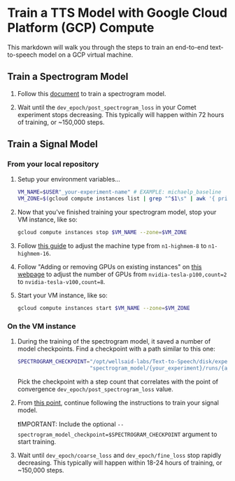 # Train a TTS Model with Google Cloud Platform (GCP) Compute

This markdown will walk you through the steps to train an end-to-end text-to-speech model
on a GCP virtual machine.

## Train a Spectrogram Model

1. Follow this [document](TRAIN_MODEL_GCP.md) to train a spectrogram model.

1. Wait until the `dev_epoch/post_spectrogram_loss` in your Comet experiment stops decreasing. This
   typically will happen within 72 hours of training, or \~150,000 steps.

## Train a Signal Model

### From your local repository

1. Setup your environment variables...

   ```bash
   VM_NAME=$USER"_your-experiment-name" # EXAMPLE: michaelp_baseline
   VM_ZONE=$(gcloud compute instances list | grep "^$1\s" | awk '{ print $2 }')
   ```

1. Now that you've finished training your spectrogram model, stop your VM instance, like so:

   ```bash
   gcloud compute instances stop $VM_NAME --zone=$VM_ZONE
   ```

1. Follow [this guide](https://cloud.google.com/compute/docs/instances/changing-machine-type-of-stopped-instance)
   to adjust the machine type from `n1-highmem-8` to `n1-highmem-16`.

1. Follow "Adding or removing GPUs on existing instances" on
   [this webpage](https://cloud.google.com/compute/docs/gpus/add-gpus) to adjust the number of
   GPUs from `nvidia-tesla-p100,count=2` to `nvidia-tesla-v100,count=8`.

1. Start your VM instance, like so:

   ```bash
   gcloud compute instances start $VM_NAME --zone=$VM_ZONE
   ```

### On the VM instance

1. During the training of the spectrogram model, it saved a number of model checkpoints. Find
   a checkpoint with a path similar to this one:

   ```bash
   SPECTROGRAM_CHECKPOINT="/opt/wellsaid-labs/Text-to-Speech/disk/experiments/" \
                          "spectrogram_model/{your_experiment}/runs/{a_run}/checkpoints/step-*.pt"
   ```

   Pick the checkpoint with a step count that correlates with the point of convergence
   `dev_epoch/post_spectrogram_loss` value.

1. From [this point](TRAIN_MODEL_GCP.md#on-the-vm-instance-1), continue following the instructions
   to train your signal model.

   ❗IMPORTANT: Include the optional `--spectrogram_model_checkpoint=$SPECTROGRAM_CHECKPOINT`
   argument to start training.

1. Wait until `dev_epoch/coarse_loss` and `dev_epoch/fine_loss` stop rapidly
   decreasing. This typically will happen within 18-24 hours of training, or \~150,000 steps.
